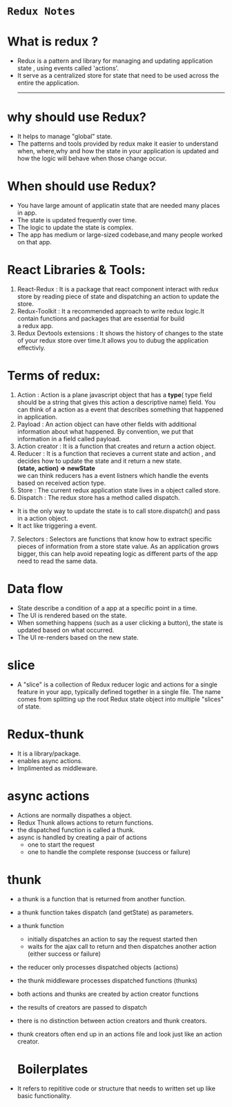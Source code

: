 # `Redux Notes`

# What is redux ?
- Redux is a pattern and library for managing and updating  application state , using events called 'actions'. <br>
- It serve as a centralized store for state that need to be used across the  entire the application.<hr>

# why should use Redux?
- It helps to manage "global" state.<br>
- The patterns and tools provided by redux make it easier to understand when, where,why and how the state in your application is 
  updated and how the logic will behave when those change occur. 

# When should use Redux?
- You have large amount of applicatin state that are needed many places in app.<br>
- The state is updated frequently over time.<br>
- The logic to update the state is complex.<br>
- The app has medium or large-sized codebase,and many people worked on that app.

# React Libraries & Tools:
1) React-Redux : It is a package that react component interact with redux store by reading piece of state and dispatching an action to update the store.<br>
2) Redux-Toolkit : It a recommended approach to write redux logic.It contain functions and packages that are essential for build  
  a redux app.<br>
3) Redux Devtools extensions : It shows the history of changes to the state of your redux store over time.It allows you to dubug 
   the application effectivly. 

# Terms of redux:
1) Action : Action is a plane javascript object that has a <b>type</b>( type field should be a string that gives this action a descriptive name) field. You can think of a action as a event that describes something that happened in application.<bR>
2) Payload : An action object can have other fields with additional information about what happened. By convention, we put that information in a field called payload.<br>
3) Action creator  : It is a function that creates and return a action object. <br>
4) Reducer : It is a function that recieves a current state and action , and decides how to update the state and it return a new state.<br>
<b>(state, action) => newState</b><br>
we can think reducers has a event listners which handle the events based on received action type.<br>
5) Store : The current redux application state lives in a object called store.<br>
6) Dispatch : The redux store has a method called dispatch.<br>
- It is the only way to update the state is to call store.dispatch() and pass in a action object.<br>
- It act like triggering a event.<br>
7) Selectors : Selectors are functions that know how to extract specific pieces of information from a store state value. As an application grows bigger, this can help avoid repeating logic as different parts of the app need to read the same data.

# Data flow
- State describe a condition of a app at a specific point in a time.<br>
- The UI is rendered based on the state.<br>
- When something happens (such as a user clicking a button), the state is updated based on what occurred.<br>
- The UI re-renders based on the new state.<br>

# slice
- A "slice" is a collection of Redux reducer logic and actions for a single feature in your app, typically defined together in a single file. The name comes from splitting up the root Redux state object into multiple "slices" of state.

# Redux-thunk
- It is a library/package.<br>
- enables async actions.<br>
- Implimented as middleware.

# async actions
- Actions are normally dispathes a object.<br>
- Redux Thunk allows actions to return functions. <br>
- the dispatched function is called a thunk. <br>
- async is handled by creating a pair of actions
     * one to start the request
     * one to handle the complete response (success or failure)

# thunk
- a thunk is a function that is returned from another function.<br>
- a thunk function takes dispatch (and getState) as parameters. <br>
- a thunk function
   * initially dispatches an action to say the request started then
   * waits for the ajax call to return and then dispatches another action (either success or failure)
- the reducer only processes dispatched objects (actions) <br>
- the thunk middleware processes dispatched functions (thunks) <br>
- both actions and thunks are created by action creator functions <br>
- the results of creators are passed to dispatch <br>
- there is no distinction between action creators and thunk creators. <br>
- thunk creators often end up in an actions file and look just like an action creator. <br>

  # Boilerplates
- It refers to repititive code or structure that needs to written set up like basic functionality.<br>
 

